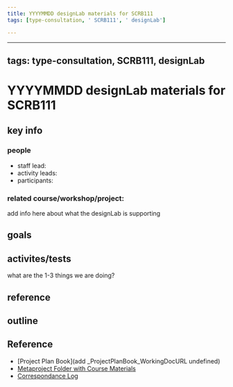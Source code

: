 ```yaml
---
title: YYYYMMDD designLab materials for SCRB111
tags: [type-consultation, ' SCRB111', ' designLab']

---
```


---
tags: type-consultation, SCRB111, designLab
---
# YYYYMMDD designLab materials for SCRB111
## key info
### people
* staff lead:
* activity leads:
* participants:
### related course/workshop/project:
add info here about what the designLab is supporting
## goals
## activites/tests
what are the 1-3 things we are doing?
## reference
## outline


## Reference

* [Project Plan Book](add _ProjectPlanBook_WorkingDocURL undefined)
* [Metaproject Folder with Course Materials](https://drive.google.com/drive/folders/194JZlv4Ajf5qmQY51EFoYGiXBrTb7AM2)
* [Correspondance Log](https://drive.google.com/drive/folders/1X-M7RNbGCHlTWYhSqnK7aVakHwwXODTU?usp=drive_link)

